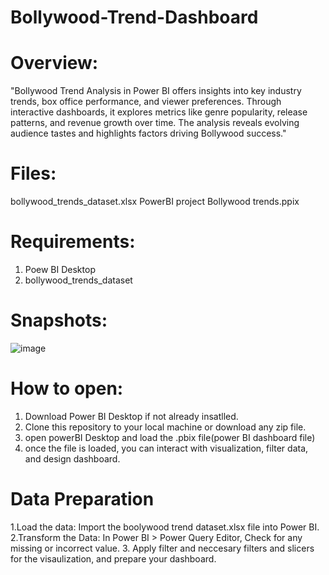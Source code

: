 # Bollywood-Trend-Dashboard
# Overview:

"Bollywood Trend Analysis in Power BI offers insights into key industry trends, box office performance, and viewer preferences. Through interactive dashboards, it explores metrics like genre popularity, release patterns, and revenue growth over time. The analysis reveals evolving audience tastes and highlights factors driving Bollywood success."

# Files:
bollywood_trends_dataset.xlsx
PowerBI project Bollywood trends.ppix

# Requirements:
1. Poew BI Desktop
2. bollywood_trends_dataset

# Snapshots:
![image](https://github.com/user-attachments/assets/767397ac-9155-4a70-81d2-6d262d5b996c)


# How to open:
1. Download Power BI Desktop if not already insatlled.
2. Clone this repository to your local machine or download any zip file.
3. open powerBI Desktop and load the .pbix file(power BI dashboard file)
4. once the file is loaded, you can interact with visualization, filter data, and design dashboard.

# Data Preparation
1.Load the data: Import the boolywood trend dataset.xlsx file into Power BI.
2.Transform the Data: In Power BI > Power Query Editor, Check for any missing or incorrect value.
3. Apply filter and neccesary filters and slicers for the visaulization, and prepare your dashboard.
   



